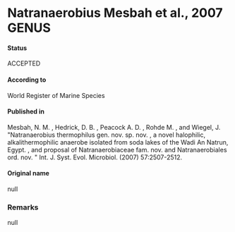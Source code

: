 # Natranaerobius Mesbah et al., 2007 GENUS

#### Status
ACCEPTED

#### According to
World Register of Marine Species

#### Published in
Mesbah, N. M. , Hedrick, D. B. , Peacock A. D. , Rohde M. , and Wiegel, J. "Natranaerobius thermophilus gen. nov. sp. nov. , a novel halophilic, alkalithermophilic anaerobe isolated from soda lakes of the Wadi An Natrun, Egypt. , and proposal of Natranaerobiaceae fam. nov. and Natranaerobiales ord. nov. " Int. J. Syst. Evol. Microbiol. (2007) 57:2507-2512.

#### Original name
null

### Remarks
null